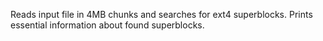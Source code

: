 Reads input file in 4MB chunks and searches for ext4 superblocks.
Prints essential information about found superblocks.
